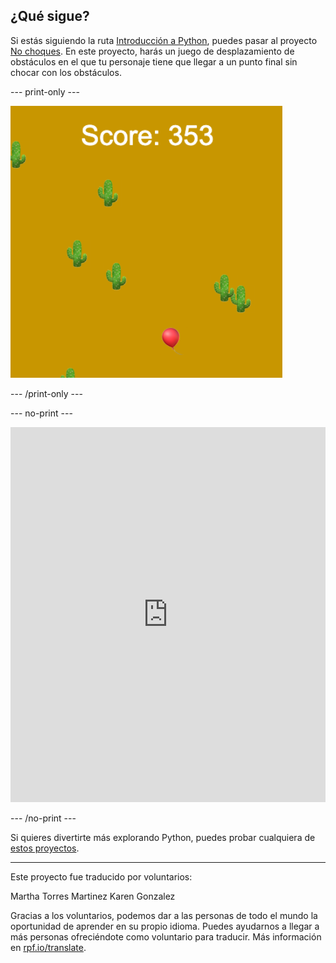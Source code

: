 ## ¿Qué sigue?

Si estás siguiendo la ruta [Introducción a Python](https://projects.raspberrypi.org/es-LA/raspberrypi/python-intro), puedes pasar al proyecto [No choques](https://projects.raspberrypi.org/es-LA/projects/dont-collide). En este proyecto, harás un juego de desplazamiento de obstáculos en el que tu personaje tiene que llegar a un punto final sin chocar con los obstáculos.

--- print-only ---

![Un ejemplo del proyecto No choques que muestra un globo flotando en un desierto con cactus](images/dont-collide.png)

--- /print-only ---

--- no-print ---

<iframe src="https://trinket.io/embed/python/974800f4ef?outputOnly=true&start=result" width="100%" height="600" frameborder="0" marginwidth="0" marginheight="0" allowfullscreen></iframe>


--- /no-print ---

Si quieres divertirte más explorando Python, puedes probar cualquiera de [estos proyectos](https://projects.raspberrypi.org/es-LA/projects?software%5B%5D=python).

***
Este proyecto fue traducido por voluntarios:

Martha Torres Martinez
Karen Gonzalez

Gracias a los voluntarios, podemos dar a las personas de todo el mundo la oportunidad de aprender en su propio idioma. Puedes ayudarnos a llegar a más personas ofreciéndote como voluntario para traducir. Más información en [rpf.io/translate](https://rpf.io/translate).

